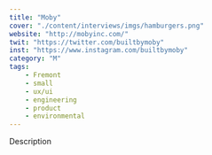 ```yaml
---
title: "Moby"
cover: "./content/interviews/imgs/hamburgers.png"
website: "http://mobyinc.com/"
twit: "https://twitter.com/builtbymoby"
inst: "https://www.instagram.com/builtbymoby"
category: "M"
tags:
    - Fremont
    - small
    - ux/ui
    - engineering
    - product
    - environmental
---
```


Description
